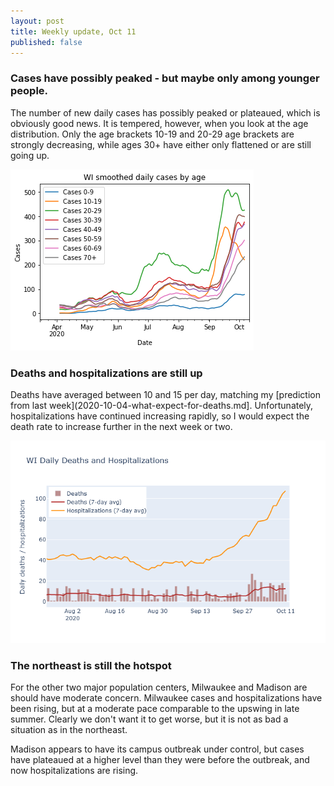 ```yaml
---
layout: post
title: Weekly update, Oct 11
published: false
---
```


### Cases have possibly peaked - but maybe only among younger people.
The number of new daily cases has possibly peaked or plateaued, which is obviously good news. It is tempered, however, when you look at the age distribution. Only the age brackets 10-19 and 20-29 age brackets are strongly decreasing, while ages 30+ have either only flattened or are still going up.

![Daily cases by age](../assets/CasesByAge_WI_2020-10-11.png)

### Deaths and hospitalizations are still up
Deaths have averaged between 10 and 15 per day, matching my [prediction from last week](2020-10-04-what-expect-for-deaths.md]. Unfortunately, hospitalizations have continued increasing rapidly, so I would expect the death rate to increase further in the next week or two.

![Recent deaths and hospitalizations](../assets/Deaths-Hosp-WI_2020-10-11.png)

### The northeast is still the hotspot


For the other two major population centers, Milwaukee and Madison are should have moderate concern. Milwaukee cases and hospitalizations have been rising, but at a moderate pace comparable to the upswing in late summer. Clearly we don't want it to get worse, but it is not as bad a situation as in the northeast.

Madison appears to have its campus outbreak under control, but cases have plateaued at a higher level than they were before the outbreak, and now hospitalizations are rising.
